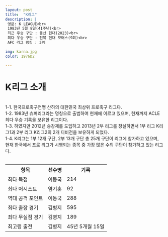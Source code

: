 ```yaml
---
layout: post
title:  "K리그"
description: |
 영문: K LEAGUE<br>
 1983년 5월 8일(41주년)<br>
 최근 우승 구단 : 울산 현대(2023)<br>
 최다 우승 구단 : 전북 현대 모터스(9회)<br>
 AFC 리그 랭킹 : 3위

img: karna.jpg
color: 1976D2

---
```

<h1>K리그 소개</h1><br>
   1-1. 한국프로축구연맹 산하의 대한민국 최상위 프로축구 리그다. <br>
   1-2. 1983년 슈퍼리그라는 명칭으로 출범하여 현재에 이르고 있으며, 현재까지 ACLE 최다 우승 기록을 보유한 리그이다. <br>
   1-3. 하였지만 2012년 승강제를 도입하고 2013년 2부 리그를 창설하면서 1부 리그 K리그1과 2부 리그 K리그2의 2개 디비전을 보유하게 되었다. <br>
   1-4. K리그는 1부 12개 구단, 2부 13개 구단 총 25개 구단이 리그에 참가하고 있으며, 현재 한국에서 프로 리그가 시행되는 종목 중 가장 많은 수의 구단이 참가하고 있는 리그다. <br><br>

<table> 
  <tr> 
    <th>항목</th> 
    <th>선수명</th> 
    <th>기록</th> 
  </tr> 
  <tr> 
    <td>최다 득점</td> 
    <td>이동국</td>
    <td>214</td> 
  </tr>
  <tr>
    <td>최다 어시스트</td>
    <td>염기훈</td>
    <td>92</td>
  </tr> 
<tr> 
  <td>역대 공격 포인트</td>
    <td>이동국</td> 
    <td>288</td> 
  </tr>
  <tr> 
    <td>최다 출장 경기</td> 
    <td>김병지</td> 
    <td>595</td> 
  </tr> 
  <tr> 
    <td>최다 무실점 경기</td> 
    <td>김병지</td> 
    <td>189</td> 
</tr> 
  <tr> 
    <td>최고령 출전</td> 
    <td>김병지</td> 
    <td>45년 5개월 15일</td> 
  </tr> 
</table>

